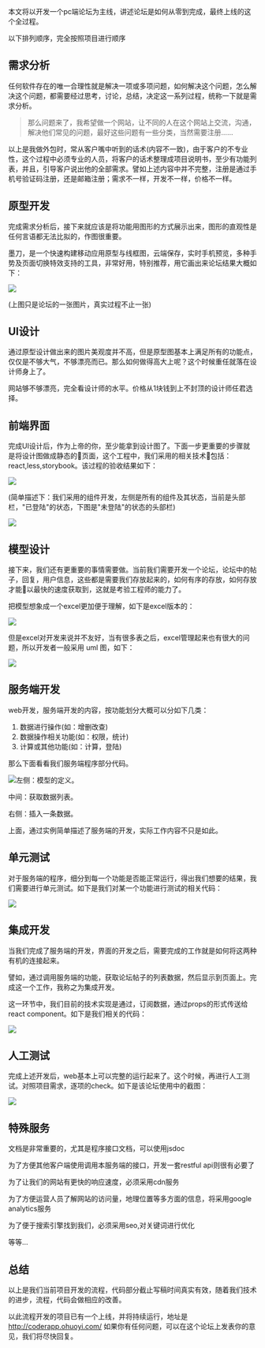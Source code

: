 本文将以开发一个pc端论坛为主线，讲述论坛是如何从零到完成，最终上线的这个全过程。

以下排列顺序，完全按照项目进行顺序

## 需求分析

任何软件存在的唯一合理性就是解决一项或多项问题，如何解决这个问题，怎么解决这个问题，都需要经过思考，讨论，总结，决定这一系列过程，统称一下就是需求分析。

> 那么问题来了，我希望做一个网站，让不同的人在这个网站上交流，沟通，解决他们常见的问题，最好这些问题有一些分类，当然需要注册......

以上是我做外包时，常从客户嘴中听到的话术(内容不一致)，由于客户的不专业性，这个过程中必须专业的人员，将客户的话术整理成项目说明书，至少有功能列表，并且，引导客户说出他的全部需求。譬如上述内容中并不完整，注册是通过手机号验证码注册，还是邮箱注册；需求不一样，开发不一样，价格不一样。

## 原型开发

完成需求分析后，接下来就应该是将功能用图形的方式展示出来，图形的直观性是任何言语都无法比拟的，作图很重要。

墨刀，是一个快速构建移动应用原型与线框图，云端保存，实时手机预览，多种手势及页面切换特效支持的工具，非常好用，特别推荐，用它画出来论坛结果大概如下：

![](http://resources.ohuoyi.com/fasdfaf.png)

(上图只是论坛的一张图片，真实过程不止一张)

## UI设计

通过原型设计做出来的图片美观度并不高，但是原型图基本上满足所有的功能点，仅仅是不够大气，不够漂亮而已。那么如何做得高大上呢？这个时候重任就落在设计师身上了。

网站够不够漂亮，完全看设计师的水平。价格从1块钱到上不封顶的设计师任君选择。

## 前端界面

完成UI设计后，作为上帝的你，至少能拿到设计图了。下面一步更重要的步骤就是将设计图做成静态的页面，这个工程中，我们采用的相关技术包括：react,less,storybook。该过程的验收结果如下：

![](http://resources.ohuoyi.com/header1x.png)

(简单描述下：我们采用的组件开发，左侧是所有的组件及其状态，当前是头部栏，"已登陆"的状态，下图是"未登陆"的状态的头部栏)

![](http://resources.ohuoyi.com/header2323.png)



## 模型设计

接下来，我们还有更重要的事情需要做。当前我们需要开发一个论坛，论坛中的帖子，回复，用户信息，这些都是需要我们存放起来的，如何有序的存放，如何存放才能以最快的速度获取到，这就是考验工程师的能力了。

把模型想象成一个excel更加便于理解，如下是excel版本的：

![](http://resources.ohuoyi.com/excel.png)

但是excel对开发来说并不友好，当有很多表之后，excel管理起来也有很大的问题，所以开发者一般采用 uml 图，如下：

![](http://resources.ohuoyi.com/uml.png)

## 服务端开发

web开发，服务端开发的内容，按功能划分大概可以分如下几类：

1. 数据进行操作(如：增删改查)
2. 数据操作相关功能(如：权限，统计)
3. 计算或其他功能(如：计算，登陆)

那么下面看看我们服务端程序部分代码。

![](http://resources.ohuoyi.com/dsadasdasd.png)左侧：模型的定义。

中间：获取数据列表。

右侧：插入一条数据。



上面，通过实例简单描述了服务端的开发，实际工作内容不只是如此。

## 单元测试

对于服务端的程序，细分到每一个功能是否能正常运行，得出我们想要的结果，我们需要进行单元测试。如下是我们对某一个功能进行测试的相关代码：

![](http://resources.ohuoyi.com/file_test.png)

## 集成开发

当我们完成了服务端的开发，界面的开发之后，需要完成的工作就是如何将这两种有机的连接起来。

譬如，通过调用服务端的功能，获取论坛帖子的列表数据，然后显示到页面上。完成这一个工作，我称之为集成开发。

这一环节中，我们目前的技术实现是通过，订阅数据，通过props的形式传送给react component。如下是我们相关的代码：

![](http://resources.ohuoyi.com/container.png)

## 人工测试

完成上述开发后，web基本上可以完整的运行起来了。这个时候，再进行人工测试。对照项目需求，逐项的check。如下是该论坛使用中的截图：

![](http://resources.ohuoyi.com/jietu.png)



## 特殊服务

文档是非常重要的，尤其是程序接口文档，可以使用jsdoc

为了方便其他客户端使用调用本服务端的接口，开发一套restful api则很有必要了

为了让我们的网站有更快的响应速度，必须采用cdn服务

为了方便运营人员了解网站的访问量，地理位置等多方面的信息，将采用google analytics服务

为了便于搜索引擎找到我们，必须采用seo,对关键词进行优化

等等...



## 总结

以上是我们当前项目开发的流程，代码部分截止写稿时间真实有效，随着我们技术的进步，流程，代码会做相应的改善。

以此流程开发的项目已有一个上线，并将持续运行，地址是 http://coderapp.ohuoyi.com/
如果你有任何问题，可以在这个论坛上发表你的意见，我们将尽快回复。